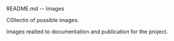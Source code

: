 README.md    -- Images

C0llectin of possible images.

Images realted to documentation and publication for the project.
